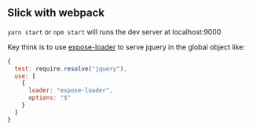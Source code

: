 ## Slick with webpack

`yarn start` or `npm start` will runs the dev server at localhost:9000

Key think is to use [expose-loader](https://github.com/webpack-contrib/expose-loader) to serve jquery in the global object like:

```js
{
  test: require.resolve("jquery"),
  use: [
    {
      loader: "expose-loader",
      options: "$"
    }
  ]
}
```
